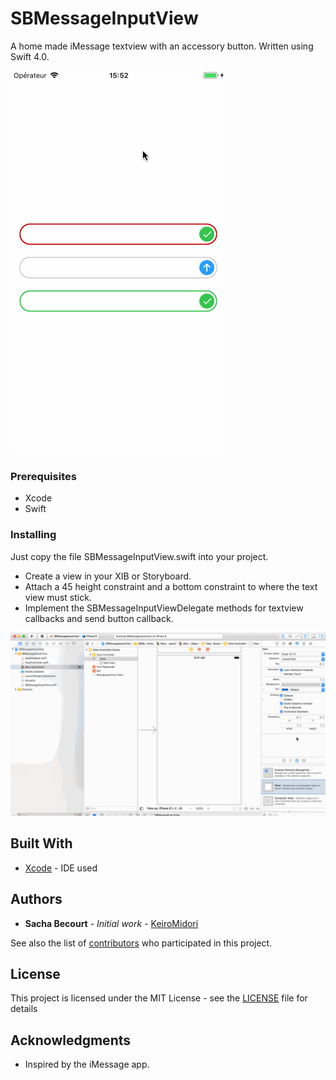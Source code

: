 # SBMessageInputView

A home made iMessage textview with an accessory button.
Written using Swift 4.0.

![SBMessageInputView demo](https://github.com/KeiroMidori/SBMessageInputView/blob/master/Demo.gif)

### Prerequisites

- Xcode
- Swift

### Installing

Just copy the file SBMessageInputView.swift into your project.

- Create a view in your XIB or Storyboard.
- Attach a 45 height constraint and a bottom constraint to where the text view must stick.
- Implement the SBMessageInputViewDelegate methods for textview callbacks and send button callback.

![SBMessageInputView install](https://github.com/KeiroMidori/SBMessageInputView/blob/master/Installation.gif)

## Built With

* [Xcode](https://developer.apple.com/xcode/downloads/) - IDE used

## Authors

* **Sacha Becourt** - *Initial work* - [KeiroMidori](https://github.com/KeiroMidori)

See also the list of [contributors](https://github.com/KeiroMidori/SBMessageInputView/graphs/contributors) who participated in this project.

## License

This project is licensed under the MIT License - see the [LICENSE](LICENSE) file for details

## Acknowledgments

* Inspired by the iMessage app.
